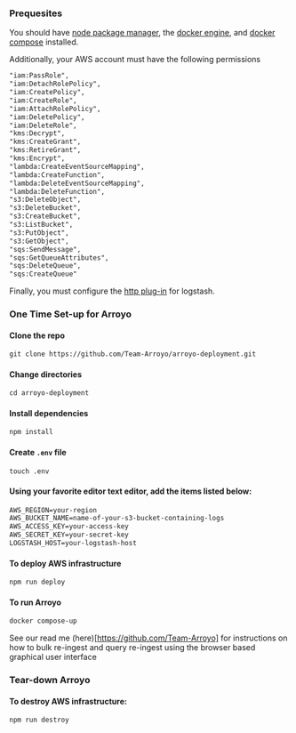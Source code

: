 ### Prequesites
You should have [node package manager](https://docs.npmjs.com/downloading-and-installing-node-js-and-npm), the [docker engine](https://docs.docker.com/engine/install/), and [docker compose](https://docs.docker.com/compose/install/) installed.

Additionally, your AWS account must have the following permissions
```markdown
"iam:PassRole",
"iam:DetachRolePolicy",
"iam:CreatePolicy",
"iam:CreateRole",
"iam:AttachRolePolicy",
"iam:DeletePolicy",
"iam:DeleteRole",
"kms:Decrypt",
"kms:CreateGrant",
"kms:RetireGrant",
"kms:Encrypt",
"lambda:CreateEventSourceMapping",
"lambda:CreateFunction",
"lambda:DeleteEventSourceMapping",
"lambda:DeleteFunction",
"s3:DeleteObject",
"s3:DeleteBucket",
"s3:CreateBucket",
"s3:ListBucket",
"s3:PutObject",
"s3:GetObject",
"sqs:SendMessage",
"sqs:GetQueueAttributes",
"sqs:DeleteQueue",
"sqs:CreateQueue"
```

Finally, you must configure the [http plug-in](https://www.elastic.co/blog/introducing-logstash-input-http-plugin) for logstash.

### One Time Set-up for Arroyo

#### Clone the repo

```markdown
git clone https://github.com/Team-Arroyo/arroyo-deployment.git
```

#### Change directories

```markdown
cd arroyo-deployment
```

#### Install dependencies

```markdown
npm install
```

#### Create `.env` file

```markdown
touch .env
```

#### Using your favorite editor text editor, add the items listed below: 

```markdown
AWS_REGION=your-region
AWS_BUCKET_NAME=name-of-your-s3-bucket-containing-logs
AWS_ACCESS_KEY=your-access-key
AWS_SECRET_KEY=your-secret-key
LOGSTASH_HOST=your-logstash-host
```
#### To deploy AWS infrastructure

```markdown
npm run deploy
```

#### To run Arroyo

```markdown
docker compose-up
```
See our read me (here)[https://github.com/Team-Arroyo] for instructions on how to bulk re-ingest and query re-ingest using the browser based graphical user interface

### Tear-down Arroyo

#### To destroy AWS infrastructure:

```markdown
npm run destroy
```
